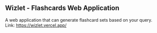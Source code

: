 ## Wizlet - Flashcards Web Application
A web application that can generate flashcard sets based on your query. <br />
Link: https://wizlet.vercel.app/
